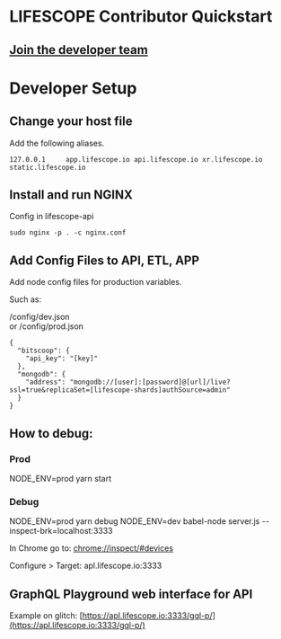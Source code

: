 # LIFESCOPE Contributor Quickstart

## [Join the developer team](https://lifescope.io/open-source/)

# Developer Setup

## Change your host file
 
 Add the following aliases.
```
127.0.0.1     app.lifescope.io api.lifescope.io xr.lifescope.io static.lifescope.io
```

## Install and run NGINX  

Config in lifescope-api
```
sudo nginx -p . -c nginx.conf
```
  
## Add Config Files to API, ETL, APP

Add node config files for production variables. 

Such as: 

/config/dev.json  
or
/config/prod.json

~~~
{
  "bitscoop": {
    "api_key": "[key]"
  },
  "mongodb": {
    "address": "mongodb://[user]:[password]@[url]/live?ssl=true&replicaSet=[lifescope-shards]authSource=admin"
  }
}
~~~

## How to debug:

### Prod

NODE_ENV=prod yarn start

### Debug

NODE_ENV=prod yarn debug
NODE_ENV=dev babel-node server.js --inspect-brk=localhost:3333

In Chrome go to: [chrome://inspect/#devices](chrome://inspect/#devices)

Configure > Target: apl.lifescope.io:3333

## GraphQL Playground web interface for API

Example on glitch:
[https://apl.lifescope.io:3333/gql-p/](https://apl.lifescope.io:3333/gql-p/)
<!--stackedit_data:
eyJoaXN0b3J5IjpbMTY1Nzk4MDMyMyw4NTQ4NDgxNDYsMTAxNj
M0Mzg2MywtMTQ5MDIxNTgzMCwtMTk2NzIzNjI3OCwtMTg0MTE3
MzI2XX0=
-->